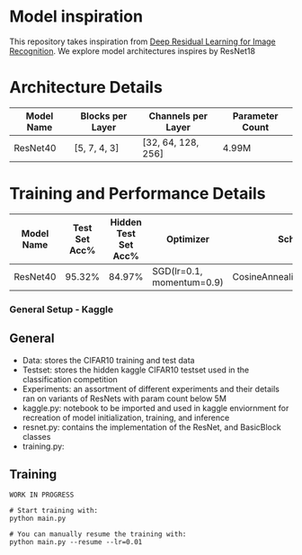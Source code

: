 # Model inspiration 
This repository takes inspiration from [Deep Residual Learning for Image Recognition](https://arxiv.org/abs/1512.03385).
We explore model architectures inspires by ResNet18

# Architecture Details 
| Model Name | Blocks per Layer | Channels per Layer | Parameter Count |
|------------|------------------|--------------------|-----------------|
| ResNet40   | [5, 7, 4, 3]     | [32, 64, 128, 256] | 4.99M           |

# Training and Performance Details
| Model Name | Test Set Acc% | Hidden Test Set Acc% | Optimizer                     | Scheduler                        |
|------------|---------------|----------------------|-------------------------------|----------------------------------|
| ResNet40   | 95.32%        | 84.97%               | SGD(lr=0.1, momentum=0.9)       | CosineAnnealingLR(Tmax=250)        |



### General Setup - Kaggle




## General
- Data: stores the CIFAR10 training and test data
- Testset: stores the hidden kaggle CIFAR10 testset used in the classification competition
- Experiments: an assortment of different experiments and their details ran on variants of ResNets with param count below 5M
- kaggle.py: notebook to be imported and used in kaggle enviornment for recreation of model initialization, training, and inference
- resnet.py: contains the implementation of the ResNet, and BasicBlock classes
- training.py: 




## Training
```
WORK IN PROGRESS

# Start training with: 
python main.py

# You can manually resume the training with: 
python main.py --resume --lr=0.01
```






